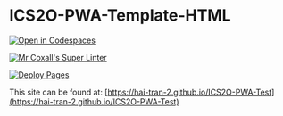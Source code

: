 # ICS2O-PWA-Template-HTML

[![Open in Codespaces](https://classroom.github.com/assets/launch-codespace-7f7980b617ed060a017424585567c406b6ee15c891e84e1186181d67ecf80aa0.svg)](https://classroom.github.com/open-in-codespaces?assignment_repo_id=15033542)

[![Mr Coxall's Super Linter](https://github.com/mr-coxall/ICS2O-PWA-Test/workflows/Mr%20Coxall's%20Super%20Linter/badge.svg)](https://github.com/hai-tran-2/ICS2O-PWA-Test/actions)

[![Deploy Pages](https://github.com/hai-tran-2/ICS2O-PWA-Test/workflows/Deploy%20Pages/badge.svg)](https://github.com/hai-tran-2/ICS2O-PWA-Test/actions)

This site can be found at: [https://hai-tran-2.github.io/ICS2O-PWA-Test](https://hai-tran-2.github.io/ICS2O-PWA-Test)
